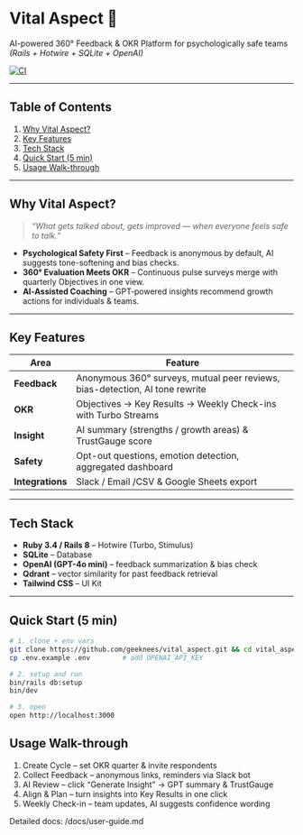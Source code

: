 #  Vital Aspect  🌿  
AI-powered 360° Feedback & OKR Platform for psychologically safe teams  
*(Rails + Hotwire + SQLite + OpenAI)*

[![CI](https://github.com/geeknees/vital_aspect/actions/workflows/ci.yml/badge.svg)](https://github.com/geeknees/vital_aspect/actions/workflows/ci.yml)

---

## Table of Contents
1. [Why Vital Aspect?](#why-vital-aspect)
2. [Key Features](#key-features)
3. [Tech Stack](#tech-stack)
4. [Quick Start (5 min)](#quick-start-5-min)
5. [Usage Walk-through](#usage-walk-through)

---

## Why Vital Aspect?
> *“What gets talked about, gets improved — when everyone feels safe to talk.”*

* **Psychological Safety First** – Feedback is anonymous by default, AI suggests tone-softening and bias checks.  
* **360° Evaluation Meets OKR** – Continuous pulse surveys merge with quarterly Objectives in one view.  
* **AI‐Assisted Coaching** – GPT‐powered insights recommend growth actions for individuals & teams.  

---

## Key Features
| Area | Feature |
|------|---------|
| **Feedback** | Anonymous 360° surveys, mutual peer reviews, bias-detection, AI tone rewrite |
| **OKR** | Objectives → Key Results → Weekly Check-ins with Turbo Streams |
| **Insight** | AI summary (strengths / growth areas) & TrustGauge score |
| **Safety** | Opt-out questions, emotion detection, aggregated dashboard |
| **Integrations** | Slack / Email /CSV & Google Sheets export |

---

## Tech Stack
* **Ruby 3.4 / Rails 8** – Hotwire (Turbo, Stimulus)
* **SQLite** – Database 
* **OpenAI (GPT-4o mini)** – feedback summarization & bias check  
* **Qdrant** – vector similarity for past feedback retrieval  
* **Tailwind CSS** – UI Kit  

---

## Quick Start (5 min)

```bash
# 1. clone + env vars
git clone https://github.com/geeknees/vital_aspect.git && cd vital_aspect
cp .env.example .env        # add OPENAI_API_KEY

# 2. setup and run
bin/rails db:setup
bin/dev

# 3. open
open http://localhost:3000
```

## Usage Walk-through

1.	Create Cycle – set OKR quarter & invite respondents
2.	Collect Feedback – anonymous links, reminders via Slack bot
3.	AI Review – click “Generate Insight” → GPT summary & TrustGauge
4.	Align & Plan – turn insights into Key Results in one click
5.	Weekly Check-in – team updates, AI suggests confidence wording

Detailed docs: /docs/user-guide.md

